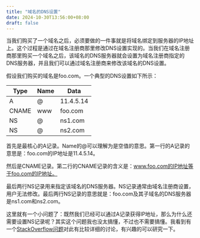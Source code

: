 ```yaml
---
title: "域名的DNS设置"
date: 2024-10-30T13:56:00+08:00
draft: false
---
```


当我们购买了一个域名之后，必须要做的一件事就是将域名绑定到服务器的IP地址上。这个过程是通过在域名注册商那里修改DNS设置实现的。当我们在域名注册商那里购买一个域名之后，该域名的DNS服务器就会设置为域名注册商指定的DNS服务器，并且我们可以通过域名注册商来修改该域名的DNS设置。

假设我们购买的域名是foo.com。一个典型的DNS设置如下所示：

| Type  | Name | Data      |
| ----- | ---- | --------- |
| A     | @    | 11.4.5.14 |
| CNAME | www  | foo.com   |
| NS    | @    | ns1.com   |
| NS    | @    | ns2.com   |

首先是最核心的A记录。Name的@可以理解为是空值的意思。第一行的A记录的意思是：foo.com的IP地址是11.4.5.14。

然后是CNAME记录。第二行的CNAME记录的含义是：www.foo.com的IP地址等于foo.com的IP地址。

最后两行NS记录用来指定该域名的DNS服务器。NS记录通常由域名注册商设置，用户无法修改。最后两行NS记录的意思就是：foo.com及其子域名的DNS服务器是ns1.com和ns2.com。

这里就有一个小问题了：既然我们已经可以通过A记录获得IP地址，那么为什么还需要设置NS记录呢？其实这个问题我也没太搞懂，不过也不需要搞懂。我看到有一个[StackOverflow问题](https://serverfault.com/questions/224920/dns-a-vs-ns-record)对此有比较详细的讨论，有兴趣的可以研究一下。
